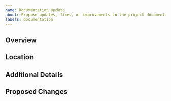 ```yaml
---
name: Documentation Update
about: Propose updates, fixes, or improvements to the project documentation.
labels: documentation
---
```


## Overview

<!-- Briefly describe the issue with the current documentation. Is it missing, unclear, or incorrect? -->

## Location

<!-- Where is the documentation in question? Is it a README, inline code comments, or somewhere else? Please provide links if possible. -->

## Additional Details

<!-- Provide any additional details that help clarify the issue. Are there any examples, screenshots, or other pieces of context that could help? -->

## Proposed Changes

<!-- If you have an idea on how to fix this, please share! -->
